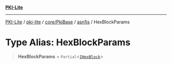 [**PKI-Lite**](../../../../../../README.md)

---

[PKI-Lite](../../../../../../README.md) / [pki-lite](../../../../../README.md) / [core/PkiBase](../../../README.md) / [asn1js](../README.md) / HexBlockParams

# Type Alias: HexBlockParams

> **HexBlockParams** = `Partial`\<[`IHexBlock`](../interfaces/IHexBlock.md)\>
